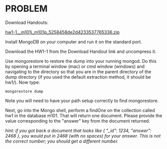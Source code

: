# PROBLEM

Download Handouts:

[hw1-1__m101j_m101p_5258458de2d4233537765336.zip](https://university.mongodb.com/static/MongoDB_2018_M101J_August/handouts/hw1-1__m101j_m101p_5258458de2d4233537765336.zip)

Install MongoDB on your computer and run it on the standard port.

Download the HW1-1 from the Download Handout link and uncompress it.

Use mongorestore to restore the dump into your running mongod. Do this by opening a terminal window (mac) or cmd window (windows) and navigating to the directory so that you are in the parent directory of the dump directory (if you used the default extraction method, it should be hw1/). Now type:

`mongorestore dump`

Note you will need to have your path setup correctly to find mongorestore.

Next, go into the Mongo shell, perform a findOne on the collection called hw1 in the database m101. That will return one document. Please provide the value corresponding to the "answer" key from the document returned.

*hint: if you got back a document that looks like { "_id": 1234, "answer": 2468 }, you would put in 2468 (with no spaces) for your answer. This is not the correct number; you should get a different number.*
